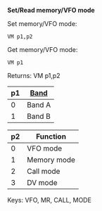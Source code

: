 __Set/Read memory/VFO mode__

Set memory/VFO mode:

	VM p1,p2

Get memory/VFO mode:

	VM p1

Returns: VM p1,p2

| p1  | [Band](/tables/band.md) |
| --- | --- |
| 0 | Band A |
| 1 | Band B |

| p2  | Function |
| --- | --- |
| 0 | VFO mode    |
| 1 | Memory mode |
| 2 | Call mode   |
| 3 | DV mode     |

Keys: VFO, MR, CALL, MODE
